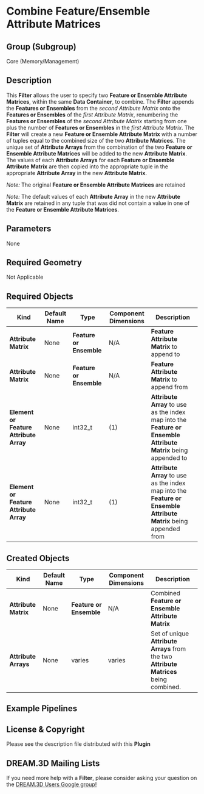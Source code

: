 # Combine Feature/Ensemble Attribute Matrices  #


## Group (Subgroup) ##

Core (Memory/Management)

## Description ##

This **Filter** allows the user to specify two **Feature or Ensemble Attribute Matrices**, within the same **Data Container**, to combine.  The **Filter** appends the **Features or Ensembles** from the *second Attribute Matrix* onto the **Features or Ensembles** of the *first Attribute Matrix*, renumbering the **Features or Ensembles** of the *second Attribute Matrix* starting from one plus the number of **Features or Ensembles** in the *first Attribute Matrix*.  The **Filter** will create a new **Feature or Ensemble Attribute Matrix** with a number of tuples equal to the combined size of the two **Attribute Matrices**.  The unique set of **Attribute Arrays** from the combination of the two **Feature or Ensemble Attribute Matrices** will be added to the new **Attribute Matrix**.  The values of each **Attribute Arrays** for each **Feature or Ensemble Attribute Matrix** are then copied into the appropriate tuple in the appropriate **Attribute Array** in the new **Attribute Matrix**.


*Note:* The original **Feature or Ensemble Attribute Matrices** are retained

*Note:* The default values of each **Attribute Array** in the new **Attribute Matrix** are retained in any tuple that was did not contain a value in one of the **Feature or Ensemble Attribute Matrices**. 

## Parameters ##

None

## Required Geometry ##

Not Applicable

## Required Objects ##

| Kind | Default Name | Type | Component Dimensions | Description |
|------|--------------|------|----------------------|-------------|
| **Attribute Matrix**  | None | **Feature or Ensemble** | N/A | **Feature Attribute Matrix** to append to |
| **Attribute Matrix**  | None | **Feature or Ensemble** | N/A | **Feature Attribute Matrix** to append from |
| **Element or Feature Attribute Array**  | None | int32_t | (1) | **Attribute Array** to use as the index map into the **Feature or Ensemble Attribute Matrix** being appended to |
| **Element or Feature Attribute Array**  | None | int32_t | (1) | **Attribute Array** to use as the index map into the **Feature or Ensemble Attribute Matrix** being appended from |

## Created Objects ##

| Kind | Default Name | Type | Component Dimensions | Description |
|------|--------------|------|----------------------|-------------|
| **Attribute Matrix**  | None | **Feature or Ensemble** | N/A | Combined **Feature or Ensemble Attribute Matrix** |
| **Attribute Arrays**  | None | varies | varies | Set of unique **Attribute Arrays** from the two **Attribute Matrices** being combined. |

## Example Pipelines ##



## License & Copyright ##

Please see the description file distributed with this **Plugin**

## DREAM.3D Mailing Lists ##

If you need more help with a **Filter**, please consider asking your question on the [DREAM.3D Users Google group!](https://groups.google.com/forum/?hl=en#!forum/dream3d-users)


